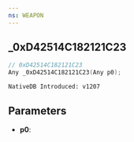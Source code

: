 ```yaml
---
ns: WEAPON
---
```

## _0xD42514C182121C23

```c
// 0xD42514C182121C23
Any _0xD42514C182121C23(Any p0);
```

```
NativeDB Introduced: v1207
```

## Parameters
* **p0**:
